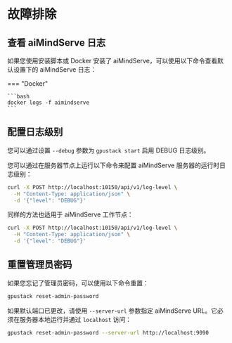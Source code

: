 # 故障排除

## 查看 aiMindServe 日志

如果您使用安装脚本或 Docker 安装了 aiMindServe，可以使用以下命令查看默认设置下的 aiMindServe 日志：

=== "Docker"

    ```bash
    docker logs -f aimindserve
    ```

## 配置日志级别

您可以通过设置 `--debug` 参数为 `gpustack start` 启用 DEBUG 日志级别。

您可以通过在服务器节点上运行以下命令来配置 aiMindServe 服务器的运行时日志级别：

```bash
curl -X POST http://localhost:10150/api/v1/log-level \
  -H "Content-Type: application/json" \
  -d '{"level": "DEBUG"}'
```

同样的方法也适用于 aiMindServe 工作节点：

```bash
curl -X POST http://localhost:10150/api/v1/log-level \
  -H "Content-Type: application/json" \
  -d '{"level": "DEBUG"}'
```

## 重置管理员密码

如果您忘记了管理员密码，可以使用以下命令重置：

```bash
gpustack reset-admin-password
```

如果默认端口已更改，请使用 `--server-url` 参数指定 aiMindServe URL。它必须在服务器本地运行并通过 `localhost` 访问：

```bash
gpustack reset-admin-password --server-url http://localhost:9090
```
